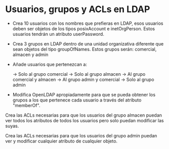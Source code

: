 # Usuarios, grupos y ACLs en LDAP

* Crea 10 usuarios con los nombres que prefieras en LDAP, esos usuarios deben ser objetos de los tipos posixAccount e inetOrgPerson. Estos usuarios tendrán un atributo userPassword.

* Crea 3 grupos en LDAP dentro de una unidad organizativa diferente que sean objetos del tipo groupOfNames. Estos grupos serán: comercial, almacen y admin

* Añade usuarios que pertenezcan a:

	-> Solo al grupo comercial
	-> Solo al grupo almacen
	-> Al grupo comercial y almacen
	-> Al grupo admin y comercial
	-> Solo al grupo admin

* Modifica OpenLDAP apropiadamente para que se pueda obtener los grupos a los que pertenece cada usuario a través del atributo "memberOf".

Crea las ACLs necesarias para que los usuarios del grupo almacen puedan ver todos los atributos de todos los usuarios pero solo puedan modificar las suyas.

Crea las ACLs necesarias para que los usuarios del grupo admin puedan ver y modificar cualquier atributo de cualquier objeto.



